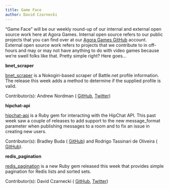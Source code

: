 ```yaml
---
title: Game Face
author: David Czarnecki
---
```

“Game Face” will be our weekly round-up of our internal and external open source work here at Agora Games. Internal open source refers to our public projects that you can find over at our [Agora Games GitHub](https://github.com/agoragames/) account. External open source work refers to projects that we contribute to in off-hours and may or may not have anything to do with video games because we’re swell folks like that. Pretty simple right? Here goes…

 **bnet_scraper**

 [bnet_scraper](https://github.com/agoragames/bnet_scraper) is a Nokogiri-based scraper of Battle.net profile information. The release this week adds a method to determine if the supplied profile is valid.

 Contributor(s): Andrew Nordman ( [GitHub](https://github.com/Cadwallion/), [Twitter](https://twitter.com/#%21/Cadwallion))

 **hipchat-api**

 [hipchat-api](https://github.com/czarneckid/hipchat-api) is a Ruby gem for interacting with the HipChat API. This past week saw a couple of releases to add support to the new message_format parameter when publishing messages to a room and to fix an issue in creating new users.

 Contributor(s): Bradley Buda ( [GitHub](https://github.com/bradleybuda)) and Rodrigo Tassinari de Oliveira ( [GitHub](https://github.com/rtopitt)).

 **redis_pagination**

 [redis_pagination](https://github.com/czarneckid/redis_pagination) is a new Ruby gem released this week that provides simple pagination for Redis lists and sorted sets.

 Contributor(s): David Czarnecki ( [GitHub](https://github.com/czarneckid/), [Twitter](https://twitter.com/#%21/czarneckid))
